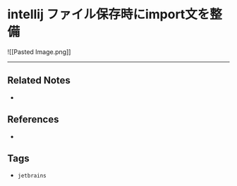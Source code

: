 # intellij ファイル保存時にimport文を整備
![[Pasted Image.png]]

---
## Related Notes
- 

## References
- 

## Tags
- `jetbrains` 